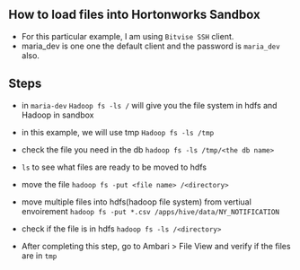 ## How to load files into Hortonworks Sandbox 

- For this particular example, I am using `Bitvise SSH` client. 
- maria_dev is one one the default client and the password is `maria_dev` also. 

## Steps
- in `maria-dev`
`Hadoop fs -ls /` will give you the file system in hdfs and Hadoop in sandbox

- in this example, we will use tmp
`Hadoop fs -ls /tmp`

- check the file you need in the db 
`hadoop fs -ls /tmp/<the db name>`

- `ls` to see what files are ready to be moved to hdfs 

- move the file 
`hadoop fs -put <file name> /<directory>`

- move multiple files into hdfs(hadoop file system) from vertiual envoirement 
`hadoop fs -put *.csv /apps/hive/data/NY_NOTIFICATION`

- check if the file is in hdfs 
`hadoop fs -ls /<directory>`

- After completing this step, go to Ambari > File View and verify if the files are in `tmp`